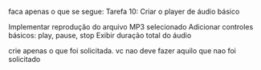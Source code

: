 faca apenas o que se segue:
Tarefa 10: Criar o player de áudio básico

Implementar reprodução do arquivo MP3 selecionado
Adicionar controles básicos: play, pause, stop
Exibir duração total do áudio

crie apenas o que foi solicitada. vc nao deve fazer aquilo que nao foi solicitado
